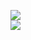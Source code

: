 [![](https://img.shields.io/badge/Made%20With-Github%20Spray-lightgrey.svg?style=for-the-badge&logo=github)](https://github.com/Annihil/github-spray#20065)  
[![](https://i.imgur.com/2DrTn0Z.gif)](https://github.com/Annihil/github-spray)